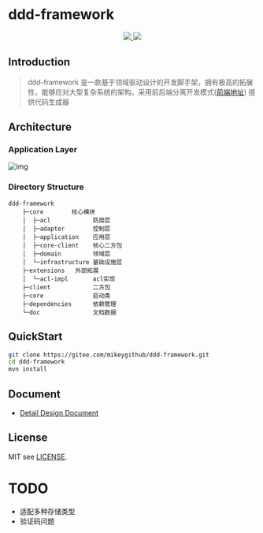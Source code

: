 # ddd-framework

<p align="center">
  <a href="https://gitee.com/mikeygitee/ddd-framework/blob/master/LICENSE">
    <img src="https://img.shields.io/static/v1?label=license&message=MIT&color=green">
  </a>
  <a href="https://gitee.com/mikeygitee/ddd-framework/blob/master/LICENSE">
    <img src="https://img.shields.io/static/v1?label=JDK&message=1.8&color=red">
  </a>
</p>



## Introduction

> ddd-framework 是一款基于领域驱动设计的开发脚手架，拥有极高的拓展性，能够应对大型复杂系统的架构。采用前后端分离开发模式([前端地址]()) 提供代码生成器

## Architecture

### Application Layer

![img](https://cdn.nlark.com/yuque/0/2021/png/2630542/1639145697424-168ad4a4-aa29-4d10-b005-399fc26c00f7.png)

### Directory Structure

```
ddd-framework
    ├─core        核心模块
    │  ├─acl            防腐层
    │  ├─adapter        控制层
    │  ├─application    应用层
    │  ├─core-client    核心二方包
    │  ├─domain         领域层
    │  └─infrastructure 基础设施层
    ├─extensions   外部拓展
    │  └─acl-impl       acl实现
    ├─client            二方包
    ├─core              启动类
    ├─dependencies      依赖管理
    └─doc               文档数据
```

## QuickStart

```bash
git clone https://gitee.com/mikeygithub/ddd-framework.git
cd ddd-framework
mvn install
```
## Document

- [Detail Design Document]()

## License
MIT see [LICENSE](./LICENSE).


# TODO

- 适配多种存储类型
- 验证码问题